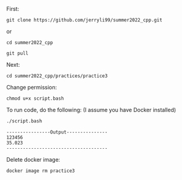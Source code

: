 First:
```
git clone https://github.com/jerryli99/summer2022_cpp.git
```
or
```
cd summer2022_cpp

git pull
```

Next:
```
cd summer2022_cpp/practices/practice3
```

Change permission:
```
chmod u+x script.bash
```

To run code, do the following: (I assume you have Docker installed)
```bash
./script.bash
```

```
----------------Output---------------
123456
35.023
-------------------------------------
```

Delete docker image:
```
docker image rm practice3
```
